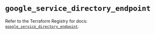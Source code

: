 # `google_service_directory_endpoint`

Refer to the Terraform Registry for docs: [`google_service_directory_endpoint`](https://registry.terraform.io/providers/hashicorp/google-beta/6.2.0/docs/resources/google_service_directory_endpoint).

